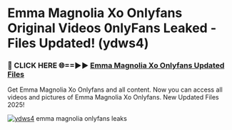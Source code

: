 # Emma Magnolia Xo Onlyfans Original Videos 0nlyFans Leaked - Files Updated! (ydws4)

<h3>🔴 CLICK HERE 🌐==►► <a href="https://tinyurl.com/2jnfzry5" rel="nofollow">Emma Magnolia Xo Onlyfans Updated Files</a></h3>

Get Emma Magnolia Xo Onlyfans and all content. Now you can access all videos and pictures of Emma Magnolia Xo Onlyfans. New Updated Files 2025!

[![ydws4](https://i.imgur.com/GyGTBgg.gif)](https://tinyurl.com/2jnfzry5)
emma magnolia onlyfans leaks